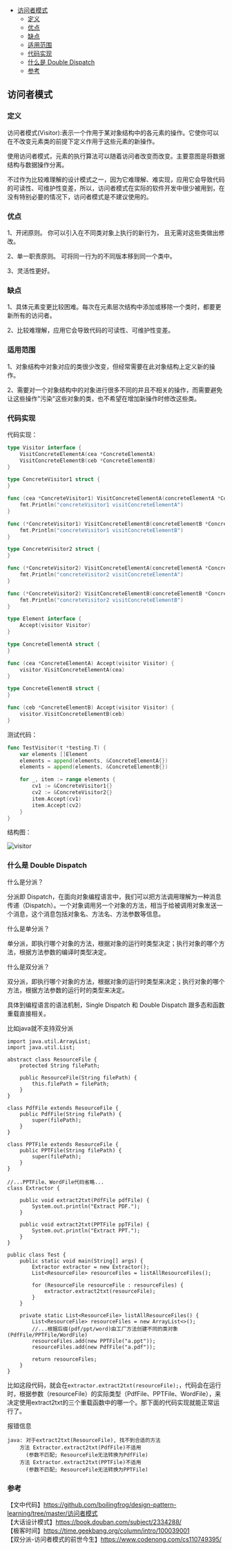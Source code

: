 <!-- START doctoc generated TOC please keep comment here to allow auto update -->
<!-- DON'T EDIT THIS SECTION, INSTEAD RE-RUN doctoc TO UPDATE -->


- [访问者模式](#%E8%AE%BF%E9%97%AE%E8%80%85%E6%A8%A1%E5%BC%8F)
  - [定义](#%E5%AE%9A%E4%B9%89)
  - [优点](#%E4%BC%98%E7%82%B9)
  - [缺点](#%E7%BC%BA%E7%82%B9)
  - [适用范围](#%E9%80%82%E7%94%A8%E8%8C%83%E5%9B%B4)
  - [代码实现](#%E4%BB%A3%E7%A0%81%E5%AE%9E%E7%8E%B0)
  - [什么是 Double Dispatch](#%E4%BB%80%E4%B9%88%E6%98%AF-double-dispatch)
  - [参考](#%E5%8F%82%E8%80%83)

<!-- END doctoc generated TOC please keep comment here to allow auto update -->

## 访问者模式

### 定义

访问者模式(Visitor):表示一个作用于某对象结构中的各元素的操作。它使你可以在不改变元素类的前提下定义作用于这些元素的新操作。  

使用访问者模式，元素的执行算法可以随着访问者改变而改变。主要意图是将数据结构与数据操作分离。   

不过作为比较难理解的设计模式之一，因为它难理解、难实现，应用它会导致代码的可读性、可维护性变差，所以，访问者模式在实际的软件开发中很少被用到，在没有特别必要的情况下，访问者模式是不建议使用的。     

### 优点

1、开闭原则。 你可以引入在不同类对象上执行的新行为， 且无需对这些类做出修改。  

2、单一职责原则。 可将同一行为的不同版本移到同一个类中。  

3、灵活性更好。   

### 缺点

1、具体元素变更比较困难。每次在元素层次结构中添加或移除一个类时，都要更新所有的访问者。  

2、比较难理解，应用它会导致代码的可读性、可维护性变差。  

### 适用范围

1、对象结构中对象对应的类很少改变，但经常需要在此对象结构上定义新的操作。   

2、需要对一个对象结构中的对象进行很多不同的并且不相关的操作，而需要避免让这些操作"污染"这些对象的类，也不希望在增加新操作时修改这些类。  

### 代码实现

代码实现：  

```go
type Visitor interface {
	VisitConcreteElementA(cea *ConcreteElementA)
	VisitConcreteElementB(ceb *ConcreteElementB)
}

type ConcreteVisitor1 struct {
}

func (cea *ConcreteVisitor1) VisitConcreteElementA(concreteElementA *ConcreteElementA) {
	fmt.Println("concreteVisitor1 visitConcreteElementA")
}

func (*ConcreteVisitor1) VisitConcreteElementB(concreteElementB *ConcreteElementB) {
	fmt.Println("concreteVisitor1 visitConcreteElementB")
}

type ConcreteVisitor2 struct {
}

func (*ConcreteVisitor2) VisitConcreteElementA(concreteElementA *ConcreteElementA) {
	fmt.Println("concreteVisitor2 visitConcreteElementA")
}

func (*ConcreteVisitor2) VisitConcreteElementB(concreteElementB *ConcreteElementB) {
	fmt.Println("concreteVisitor2 visitConcreteElementB")
}

type Element interface {
	Accept(visitor Visitor)
}

type ConcreteElementA struct {
}

func (cea *ConcreteElementA) Accept(visitor Visitor) {
	visitor.VisitConcreteElementA(cea)
}

type ConcreteElementB struct {
}

func (ceb *ConcreteElementB) Accept(visitor Visitor) {
	visitor.VisitConcreteElementB(ceb)
}
```

测试代码：  

```go
func TestVisitor(t *testing.T) {
	var elements []Element
	elements = append(elements, &ConcreteElementA{})
	elements = append(elements, &ConcreteElementB{})

	for _, item := range elements {
		cv1 := &ConcreteVisitor1{}
		cv2 := &ConcreteVisitor2{}
		item.Accept(cv1)
		item.Accept(cv2)
	}
}
```

结构图：   

<img src="/img/pattern-visitor.png" alt="visitor" />  

### 什么是 Double Dispatch  

什么是分派？  

分派即 Dispatch，在面向对象编程语言中，我们可以把方法调用理解为一种消息传递（Dispatch）。一个对象调用另一个对象的方法，相当于给被调用对象发送一个消息，这个消息包括对象名、方法名、方法参数等信息。  

什么是单分派？  

单分派，即执行哪个对象的方法，根据对象的运行时类型决定；执行对象的哪个方法，根据方法参数的编译时类型决定。  

什么是双分派？  

双分派，即执行哪个对象的方法，根据对象的运行时类型来决定；执行对象的哪个方法，根据方法参数的运行时的类型来决定。  

具体到编程语言的语法机制，Single Dispatch 和 Double Dispatch 跟多态和函数重载直接相关。  

比如java就不支持双分派  

```
import java.util.ArrayList;
import java.util.List;

abstract class ResourceFile {
    protected String filePath;

    public ResourceFile(String filePath) {
        this.filePath = filePath;
    }
}

class PdfFile extends ResourceFile {
    public PdfFile(String filePath) {
        super(filePath);
    }
}

class PPTFile extends ResourceFile {
    public PPTFile(String filePath) {
        super(filePath);
    }
}

//...PPTFile、WordFile代码省略...
class Extractor {

    public void extract2txt(PdfFile pdfFile) {
        System.out.println("Extract PDF.");
    }

    public void extract2txt(PPTFile ppTFile) {
        System.out.println("Extract PPT.");
    }
}

public class Test {
    public static void main(String[] args) {
        Extractor extractor = new Extractor();
        List<ResourceFile> resourceFiles = listAllResourceFiles();

        for (ResourceFile resourceFile : resourceFiles) {
            extractor.extract2txt(resourceFile);
        }
    }

    private static List<ResourceFile> listAllResourceFiles() {
        List<ResourceFile> resourceFiles = new ArrayList<>();
        //...根据后缀(pdf/ppt/word)由工厂方法创建不同的类对象(PdfFile/PPTFile/WordFile)
        resourceFiles.add(new PPTFile("a.ppt"));
        resourceFiles.add(new PdfFile("a.pdf"));

        return resourceFiles;
    }
}
```

比如这段代码，就会在`extractor.extract2txt(resourceFile);`，代码会在运行时，根据参数（resourceFile）的实际类型（PdfFile、PPTFile、WordFile），来决定使用extract2txt的三个重载函数中的哪一个。那下面的代码实现就能正常运行了。   

报错信息   

```
java: 对于extract2txt(ResourceFile), 找不到合适的方法
    方法 Extractor.extract2txt(PdfFile)不适用
      (参数不匹配; ResourceFile无法转换为PdfFile)
    方法 Extractor.extract2txt(PPTFile)不适用
      (参数不匹配; ResourceFile无法转换为PPTFile)
```

### 参考

【文中代码】https://github.com/boilingfrog/design-pattern-learning/tree/master/访问者模式    
【大话设计模式】https://book.douban.com/subject/2334288/  
【极客时间】https://time.geekbang.org/column/intro/100039001   
【双分派-访问者模式的前世今生】https://www.codenong.com/cs110749395/    